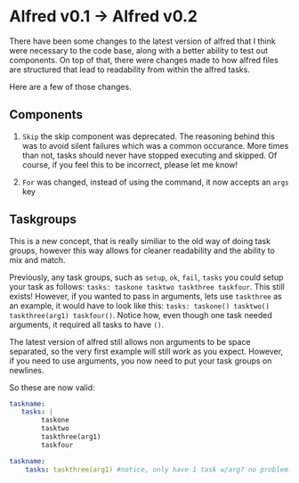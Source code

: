 # Alfred v0.1 -> Alfred v0.2

There have been some changes to the latest version of alfred that I think were necessary to the code base, along with a better ability to test out components. On top of that, there were changes made to how alfred files are structured that lead to readability from within the alfred tasks. 

Here are a few of those changes. 

## Components

1. `Skip` the skip component was deprecated. The reasoning behind this was to avoid silent failures which was a common occurance. More times than not, tasks should never have stopped executing and skipped. Of course, if you feel this to be incorrect, please let me know!

1. `For` was changed, instead of using the command, it now accepts an `args` key 

## Taskgroups

This is a new concept, that is really similiar to the old way of doing task groups, however this way allows for cleaner readability and the ability to mix and match. 

Previously, any task groups, such as `setup`, `ok`, `fail`, `tasks` you could setup your task as follows: `tasks: taskone tasktwo taskthree taskfour`. This still exists! However, if you wanted to pass in arguments, lets use `taskthree` as an example, it would have to look like this: `tasks: taskone() tasktwo() taskthree(arg1) taskfour()`. Notice how, even though one task needed arguments, it required all tasks to have `()`. 

The latest version of alfred still allows non arguments to be space separated, so the very first example will still work as you expect. However, if you need to use arguments, you now need to put your task groups on newlines. 

So these are now valid:
```yaml
taskname:
   tasks: |
        taskone
        tasktwo
        taskthree(arg1)
        taskfour
```

```yaml
taskname:
    tasks: taskthree(arg1) #notice, only have 1 task w/arg? no problem!
```